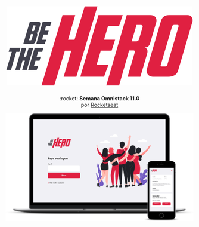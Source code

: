 <h1 align="center">
  <img src="https://github.com/devanderson-pires/beTheHero/blob/master/frontend/src/assets/logo.svg" alt="">
</h1>

<p align="center"> :rocket: <b>Semana Omnistack 11.0</b> <br>por <a href="https://rocketseat.com.br/">Rocketseat</a></p>

<img src="https://github.com/devanderson-pires/beTheHero/blob/master/.github/bethehero.png" alt="">
